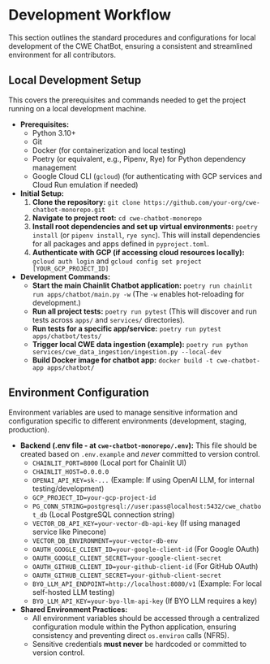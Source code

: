 # Development Workflow

This section outlines the standard procedures and configurations for local development of the CWE ChatBot, ensuring a consistent and streamlined environment for all contributors.

## Local Development Setup

This covers the prerequisites and commands needed to get the project running on a local development machine.

  * **Prerequisites:**
      * Python 3.10+
      * Git
      * Docker (for containerization and local testing)
      * Poetry (or equivalent, e.g., Pipenv, Rye) for Python dependency management
      * Google Cloud CLI (`gcloud`) (for authenticating with GCP services and Cloud Run emulation if needed)
  * **Initial Setup:**
    1.  **Clone the repository:** `git clone https://github.com/your-org/cwe-chatbot-monorepo.git`
    2.  **Navigate to project root:** `cd cwe-chatbot-monorepo`
    3.  **Install root dependencies and set up virtual environments:** `poetry install` (or `pipenv install`, `rye sync`). This will install dependencies for all packages and apps defined in `pyproject.toml`.
    4.  **Authenticate with GCP (if accessing cloud resources locally):** `gcloud auth login` and `gcloud config set project [YOUR_GCP_PROJECT_ID]`
  * **Development Commands:**
      * **Start the main Chainlit Chatbot application:**
        `poetry run chainlit run apps/chatbot/main.py -w` (The `-w` enables hot-reloading for development.)
      * **Run all project tests:**
        `poetry run pytest` (This will discover and run tests across `apps/` and `services/` directories).
      * **Run tests for a specific app/service:**
        `poetry run pytest apps/chatbot/tests/`
      * **Trigger local CWE data ingestion (example):**
        `poetry run python services/cwe_data_ingestion/ingestion.py --local-dev`
      * **Build Docker image for chatbot app:**
        `docker build -t cwe-chatbot-app apps/chatbot/`

## Environment Configuration

Environment variables are used to manage sensitive information and configuration specific to different environments (development, staging, production).

  * **Backend (.env file - at `cwe-chatbot-monorepo/.env`):** This file should be created based on `.env.example` and *never* committed to version control.
      * `CHAINLIT_PORT=8000` (Local port for Chainlit UI)
      * `CHAINLIT_HOST=0.0.0.0`
      * `OPENAI_API_KEY=sk-...` (Example: If using OpenAI LLM, for internal testing/development)
      * `GCP_PROJECT_ID=your-gcp-project-id`
      * `PG_CONN_STRING=postgresql://user:pass@localhost:5432/cwe_chatbot_db` (Local PostgreSQL connection string)
      * `VECTOR_DB_API_KEY=your-vector-db-api-key` (If using managed service like Pinecone)
      * `VECTOR_DB_ENVIRONMENT=your-vector-db-env`
      * `OAUTH_GOOGLE_CLIENT_ID=your-google-client-id` (For Google OAuth)
      * `OAUTH_GOOGLE_CLIENT_SECRET=your-google-client-secret`
      * `OAUTH_GITHUB_CLIENT_ID=your-github-client-id` (For GitHub OAuth)
      * `OAUTH_GITHUB_CLIENT_SECRET=your-github-client-secret`
      * `BYO_LLM_API_ENDPOINT=http://localhost:8080/v1` (Example: For local self-hosted LLM testing)
      * `BYO_LLM_API_KEY=your-byo-llm-api-key` (If BYO LLM requires a key)
  * **Shared Environment Practices:**
      * All environment variables should be accessed through a centralized configuration module within the Python application, ensuring consistency and preventing direct `os.environ` calls (NFR5).
      * Sensitive credentials **must never** be hardcoded or committed to version control.
